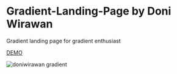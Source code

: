 # Gradient-Landing-Page by Doni Wirawan

Gradient landing page for gradient enthusiast


[DEMO](https://doni-gradient-landing.netlify.app/)

![doniwirawan gradient](https://user-images.githubusercontent.com/54931717/126266056-8a90bd6a-f171-4841-ae5a-67163cdaf586.png)
